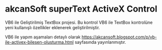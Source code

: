 # akcanSoft superText ActiveX Control
VB6 ile Geliştirilmiş TextBox projesi.
Bu kontrol VB6 ile TextBox kontrolüne yeni kullanışlı özellikler eklenerek geliştirilmiştir.

VB6 ile yapım aşamaları detaylı olarak https://akcansoft.blogspot.com/p/vb-ile-activex-bilesen-olusturma.html sayfasında yayınlanmıştır.
